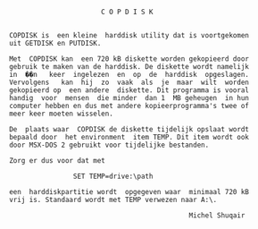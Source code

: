                                  C O P D I S K 
                                                
          
          COPDISK is  een kleine  harddisk utility dat is voortgekomen 
          uit GETDISK en PUTDISK.
          
          Met  COPDISK kan  een 720 kB diskette worden gekopieerd door 
          gebruik te maken van de harddisk. De diskette wordt namelijk 
          in  ��n   keer  ingelezen  en  op  de  harddisk  opgeslagen. 
          Vervolgens   kan  hij  zo  vaak  als  je  maar  wilt  worden 
          gekopieerd op  een andere  diskette. Dit programma is vooral 
          handig  voor  mensen  die minder  dan 1  MB geheugen  in hun 
          computer hebben en dus met andere kopieerprogramma's twee of 
          meer keer moeten wisselen.
          
          De  plaats waar  COPDISK de diskette tijdelijk opslaat wordt 
          bepaald door  het environment  item TEMP. Dit item wordt ook 
          door MSX-DOS 2 gebruikt voor tijdelijke bestanden.
          
          Zorg er dus voor dat met
          
                          SET TEMP=drive:\path 
          
          een  harddiskpartitie wordt  opgegeven waar  minimaal 720 kB 
          vrij is. Standaard wordt met TEMP verwezen naar A:\.
          
                                                       Michel Shuqair
